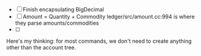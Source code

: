 - [ ] Finish encapsulating BigDecimal
- [ ] Amount = Quantity + Commodity
      ledger/src/amount.cc:994 is where they parse amounts/commodities
- [ ]

Here's my thinking: for most commands, we don't need to create anything other than the account tree.
